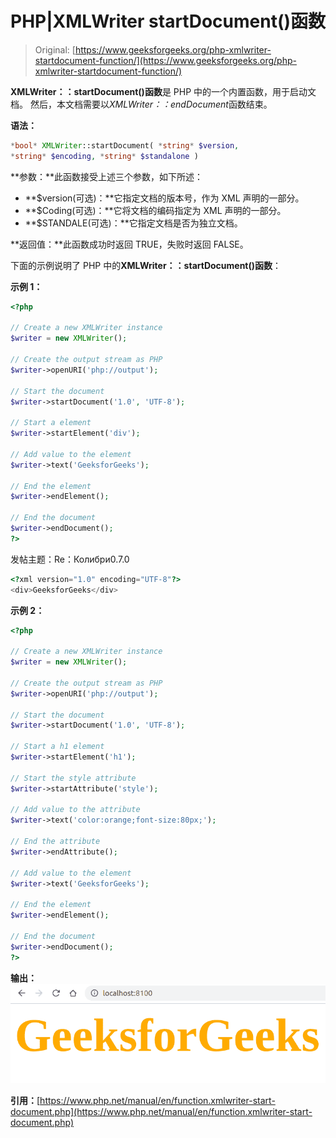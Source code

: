 # PHP|XMLWriter startDocument()函数

> Original: [https://www.geeksforgeeks.org/php-xmlwriter-startdocument-function/](https://www.geeksforgeeks.org/php-xmlwriter-startdocument-function/)

**XMLWriter：：startDocument()函数**是 PHP 中的一个内置函数，用于启动文档。 然后，本文档需要以*XMLWriter：：endDocument*函数结束。

**语法：**

```php
*bool* XMLWriter::startDocument( *string* $version, 
*string* $encoding, *string* $standalone )
```

**参数：**此函数接受上述三个参数，如下所述：

*   **$version(可选)：**它指定文档的版本号，作为 XML 声明的一部分。
*   **$Coding(可选)：**它将文档的编码指定为 XML 声明的一部分。
*   **$STANDALE(可选)：**它指定文档是否为独立文档。

**返回值：**此函数成功时返回 TRUE，失败时返回 FALSE。

下面的示例说明了 PHP 中的**XMLWriter：：startDocument()函数**：

**示例 1：**

```php
<?php

// Create a new XMLWriter instance
$writer = new XMLWriter();

// Create the output stream as PHP
$writer->openURI('php://output');

// Start the document
$writer->startDocument('1.0', 'UTF-8');

// Start a element
$writer->startElement('div');

// Add value to the element
$writer->text('GeeksforGeeks');

// End the element
$writer->endElement();

// End the document
$writer->endDocument();
?>
```

发帖主题：Re：Колибри0.7.0

```php
<?xml version="1.0" encoding="UTF-8"?>
<div>GeeksforGeeks</div>

```

**示例 2：**

```php
<?php

// Create a new XMLWriter instance
$writer = new XMLWriter();

// Create the output stream as PHP
$writer->openURI('php://output');

// Start the document
$writer->startDocument('1.0', 'UTF-8');

// Start a h1 element
$writer->startElement('h1');

// Start the style attribute
$writer->startAttribute('style');

// Add value to the attribute
$writer->text('color:orange;font-size:80px;');

// End the attribute
$writer->endAttribute();

// Add value to the element
$writer->text('GeeksforGeeks');

// End the element
$writer->endElement();

// End the document
$writer->endDocument();
?>
```

**输出：**
![](img/d5a075ca04a739945a3fd4ab25c9ecfc.png)

**引用：**[https://www.php.net/manual/en/function.xmlwriter-start-document.php](https://www.php.net/manual/en/function.xmlwriter-start-document.php)
